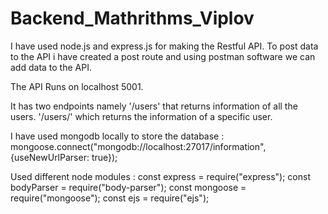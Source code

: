 # Backend_Mathrithms_Viplov

I have used node.js and express.js for making the Restful API. To post data to the API i have created a post route and using postman software we can add data to the API.

The API Runs on localhost 5001. 

It has two endpoints namely '/users' that returns information of all the users. '/users/<userid>' which returns the information of a specific user. 
 
 I have used mongodb locally to store the database : mongoose.connect("mongodb://localhost:27017/information", {useNewUrlParser: true});
  
Used different node modules :
const express = require("express");
const bodyParser = require("body-parser");
const mongoose = require("mongoose");
const ejs = require("ejs");
  
  

